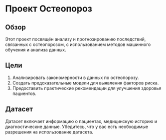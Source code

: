 # Проект Остеопороз

## Обзор
Этот проект посвящён анализу и прогнозированию последствий, связанных с остеопорозом, с использованием методов машинного обучения и анализа данных.

## Цели
1. Анализировать закономерности в данных по остеопорозу.
2. Создать предсказательные модели для выявления факторов риска.
3. Предоставить практические рекомендации для улучшения здоровья пациентов.

## Датасет
Датасет включает информацию о пациентах, медицинскую историю и диагностические данные. Убедитесь, что у вас есть необходимые разрешения на использование датасета.